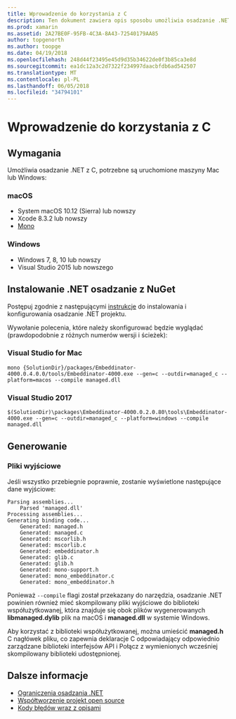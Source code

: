 ```yaml
---
title: Wprowadzenie do korzystania z C
description: Ten dokument zawiera opis sposobu umożliwia osadzanie .NET osadzanie kodu platformy .NET w aplikacji C. Omówiono Użyj .NET osadzanie w Visual Studio 2017 i Visual Studio dla komputerów Mac.
ms.prod: xamarin
ms.assetid: 2A27BE0F-95FB-4C3A-8A43-72540179AA85
author: topgenorth
ms.author: toopge
ms.date: 04/19/2018
ms.openlocfilehash: 248d44f23495e45d9d35b34622de0f3b85ca3e8d
ms.sourcegitcommit: ea1dc12a3c2d7322f234997daacbfdb6ad542507
ms.translationtype: MT
ms.contentlocale: pl-PL
ms.lasthandoff: 06/05/2018
ms.locfileid: "34794101"
---
```

# <a name="getting-started-with-c"></a>Wprowadzenie do korzystania z C

## <a name="requirements"></a>Wymagania

Umożliwia osadzanie .NET z C, potrzebne są uruchomione maszyny Mac lub Windows:

### <a name="macos"></a>macOS

* System macOS 10.12 (Sierra) lub nowszy
* Xcode 8.3.2 lub nowszy
* [Mono](http://www.mono-project.com/download/)

### <a name="windows"></a>Windows

* Windows 7, 8, 10 lub nowszy
* Visual Studio 2015 lub nowszego

## <a name="installing-net-embedding-from-nuget"></a>Instalowanie .NET osadzanie z NuGet

Postępuj zgodnie z następującymi [instrukcje](~/tools/dotnet-embedding/get-started/install/install.md) do instalowania i konfigurowania osadzanie .NET projektu.

Wywołanie polecenia, które należy skonfigurować będzie wyglądać (prawdopodobnie z różnych numerów wersji i ścieżek):

### <a name="visual-studio-for-mac"></a>Visual Studio for Mac

```shell
mono {SolutionDir}/packages/Embeddinator-4000.0.4.0.0/tools/Embeddinator-4000.exe --gen=c --outdir=managed_c --platform=macos --compile managed.dll
```

### <a name="visual-studio-2017"></a>Visual Studio 2017

```shell
$(SolutionDir)\packages\Embeddinator-4000.0.2.0.80\tools\Embeddinator-4000.exe --gen=c --outdir=managed_c --platform=windows --compile managed.dll
```

## <a name="generation"></a>Generowanie

### <a name="output-files"></a>Pliki wyjściowe

Jeśli wszystko przebiegnie poprawnie, zostanie wyświetlone następujące dane wyjściowe:

```shell
Parsing assemblies...
    Parsed 'managed.dll'
Processing assemblies...
Generating binding code...
    Generated: managed.h
    Generated: managed.c
    Generated: mscorlib.h
    Generated: mscorlib.c
    Generated: embeddinator.h
    Generated: glib.c
    Generated: glib.h
    Generated: mono-support.h
    Generated: mono_embeddinator.c
    Generated: mono_embeddinator.h
```

Ponieważ `--compile` flagi został przekazany do narzędzia, osadzanie .NET powinien również mieć skompilowany pliki wyjściowe do biblioteki współużytkowanej, która znajduje się obok plików wygenerowanych **libmanaged.dylib** plik na macOS i **managed.dll** w systemie Windows.

Aby korzystać z biblioteki współużytkowanej, można umieścić **managed.h** C nagłówek pliku, co zapewnia deklaracje C odpowiadający odpowiednio zarządzane biblioteki interfejsów API i Połącz z wymienionych wcześniej skompilowany biblioteki udostępnionej.

## <a name="further-reading"></a>Dalsze informacje

* [Ograniczenia osadzania .NET](~/tools/dotnet-embedding/limitations.md)
* [Współtworzenie projekt open source](https://github.com/mono/Embeddinator-4000/blob/master/Contributing.md)
* [Kody błędów wraz z opisami](~/tools/dotnet-embedding/errors.md)

